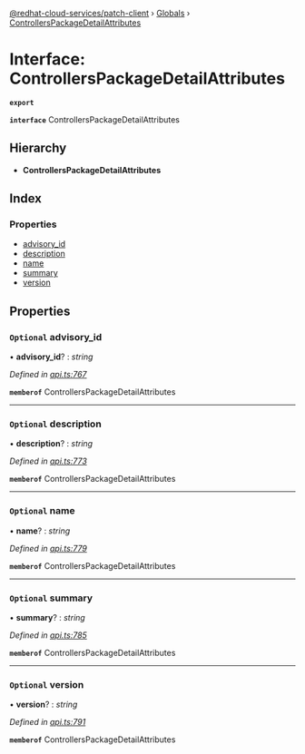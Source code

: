 [@redhat-cloud-services/patch-client](../README.md) › [Globals](../globals.md) › [ControllersPackageDetailAttributes](controllerspackagedetailattributes.md)

# Interface: ControllersPackageDetailAttributes

**`export`** 

**`interface`** ControllersPackageDetailAttributes

## Hierarchy

* **ControllersPackageDetailAttributes**

## Index

### Properties

* [advisory_id](controllerspackagedetailattributes.md#optional-advisory_id)
* [description](controllerspackagedetailattributes.md#optional-description)
* [name](controllerspackagedetailattributes.md#optional-name)
* [summary](controllerspackagedetailattributes.md#optional-summary)
* [version](controllerspackagedetailattributes.md#optional-version)

## Properties

### `Optional` advisory_id

• **advisory_id**? : *string*

*Defined in [api.ts:767](https://github.com/RedHatInsights/javascript-clients/blob/77019e3d/packages/patch/api.ts#L767)*

**`memberof`** ControllersPackageDetailAttributes

___

### `Optional` description

• **description**? : *string*

*Defined in [api.ts:773](https://github.com/RedHatInsights/javascript-clients/blob/77019e3d/packages/patch/api.ts#L773)*

**`memberof`** ControllersPackageDetailAttributes

___

### `Optional` name

• **name**? : *string*

*Defined in [api.ts:779](https://github.com/RedHatInsights/javascript-clients/blob/77019e3d/packages/patch/api.ts#L779)*

**`memberof`** ControllersPackageDetailAttributes

___

### `Optional` summary

• **summary**? : *string*

*Defined in [api.ts:785](https://github.com/RedHatInsights/javascript-clients/blob/77019e3d/packages/patch/api.ts#L785)*

**`memberof`** ControllersPackageDetailAttributes

___

### `Optional` version

• **version**? : *string*

*Defined in [api.ts:791](https://github.com/RedHatInsights/javascript-clients/blob/77019e3d/packages/patch/api.ts#L791)*

**`memberof`** ControllersPackageDetailAttributes
